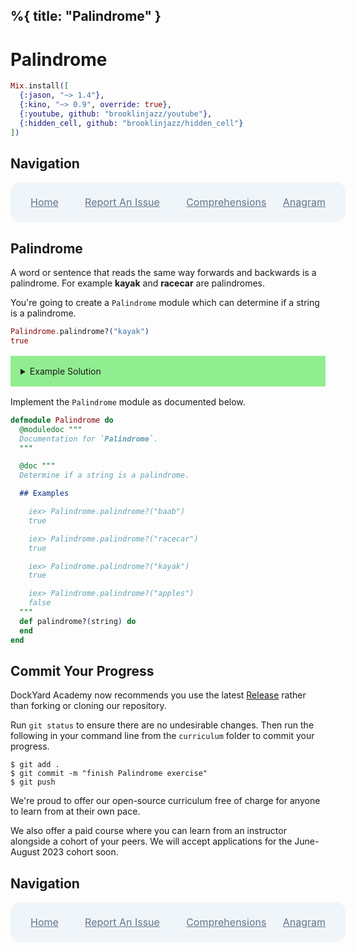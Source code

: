 %{
  title: "Palindrome"
}
---
# Palindrome

```elixir
Mix.install([
  {:jason, "~> 1.4"},
  {:kino, "~> 0.9", override: true},
  {:youtube, github: "brooklinjazz/youtube"},
  {:hidden_cell, github: "brooklinjazz/hidden_cell"}
])
```

## Navigation

<div style="display: flex; align-items: center; width: 100%; justify-content: space-between; font-size: 1rem; color: #61758a; background-color: #f0f5f9; height: 4rem; padding: 0 1rem; border-radius: 1rem;">
<div style="display: flex;">
<i class="ri-home-fill"></i>
<a style="display: flex; color: #61758a; margin-left: 1rem;" href="../start.livemd">Home</a>
</div>
<div style="display: flex;">
<i class="ri-bug-fill"></i>
<a style="display: flex; color: #61758a; margin-left: 1rem;" href="https://github.com/DockYard-Academy/curriculum/issues/new?assignees=&labels=&template=issue.md&title=Palindrome">Report An Issue</a>
</div>
<div style="display: flex;">
<i class="ri-arrow-left-fill"></i>
<a style="display: flex; color: #61758a; margin-left: 1rem;" href="../reading/comprehensions.livemd">Comprehensions</a>
</div>
<div style="display: flex;">
<a style="display: flex; color: #61758a; margin-right: 1rem;" href="../exercises/anagram.livemd">Anagram</a>
<i class="ri-arrow-right-fill"></i>
</div>
</div>

## Palindrome

A word or sentence that reads the same way forwards and backwards is a palindrome.
For example **kayak** and **racecar** are palindromes.

You're going to create a `Palindrome` module which can determine if a string is a palindrome.

<!-- livebook:{"force_markdown":true} -->

```elixir
Palindrome.palindrome?("kayak")
true
```

<details style="background-color: lightgreen; padding: 1rem; margin: 1rem 0;">
<summary>Example Solution</summary>

```elixir
defmodule Palindrome do
  def palindrome?(string) do
    string
    |> String.split("")
    |> Enum.reverse()
    |> Enum.join() == string
  end
end
```

</details>

Implement the `Palindrome` module as documented below.

```elixir
defmodule Palindrome do
  @moduledoc """
  Documentation for `Palindrome`.
  """

  @doc """
  Determine if a string is a palindrome.

  ## Examples

    iex> Palindrome.palindrome?("baab")
    true

    iex> Palindrome.palindrome?("racecar")
    true

    iex> Palindrome.palindrome?("kayak")
    true

    iex> Palindrome.palindrome?("apples")
    false
  """
  def palindrome?(string) do
  end
end
```

## Commit Your Progress

DockYard Academy now recommends you use the latest [Release](https://github.com/DockYard-Academy/curriculum/releases) rather than forking or cloning our repository.

Run `git status` to ensure there are no undesirable changes.
Then run the following in your command line from the `curriculum` folder to commit your progress.

```
$ git add .
$ git commit -m "finish Palindrome exercise"
$ git push
```

We're proud to offer our open-source curriculum free of charge for anyone to learn from at their own pace.

We also offer a paid course where you can learn from an instructor alongside a cohort of your peers.
We will accept applications for the June-August 2023 cohort soon.

## Navigation

<div style="display: flex; align-items: center; width: 100%; justify-content: space-between; font-size: 1rem; color: #61758a; background-color: #f0f5f9; height: 4rem; padding: 0 1rem; border-radius: 1rem;">
<div style="display: flex;">
<i class="ri-home-fill"></i>
<a style="display: flex; color: #61758a; margin-left: 1rem;" href="../start.livemd">Home</a>
</div>
<div style="display: flex;">
<i class="ri-bug-fill"></i>
<a style="display: flex; color: #61758a; margin-left: 1rem;" href="https://github.com/DockYard-Academy/curriculum/issues/new?assignees=&labels=&template=issue.md&title=Palindrome">Report An Issue</a>
</div>
<div style="display: flex;">
<i class="ri-arrow-left-fill"></i>
<a style="display: flex; color: #61758a; margin-left: 1rem;" href="../reading/comprehensions.livemd">Comprehensions</a>
</div>
<div style="display: flex;">
<a style="display: flex; color: #61758a; margin-right: 1rem;" href="../exercises/anagram.livemd">Anagram</a>
<i class="ri-arrow-right-fill"></i>
</div>
</div>

